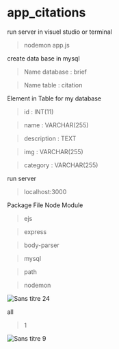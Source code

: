 # app_citations
run server in visuel studio or terminal
> nodemon app.js

create data base in mysql
> Name database : brief

> Name table : citation

Element in Table for my database
> id            : INT(11)

> name          : VARCHAR(255)

> description   : TEXT

> img           :  VARCHAR(255)

> category      : VARCHAR(255)

run server 
> localhost:3000

Package File Node Module
> ejs

> express

> body-parser

> mysql

> path

> nodemon

![Sans titre 24](https://user-images.githubusercontent.com/57219106/85709144-dde42c00-b6dc-11ea-90ae-534a66ec27a9.jpg)

all 
> 1

![Sans titre 9](https://user-images.githubusercontent.com/57219106/85709533-416e5980-b6dd-11ea-9c53-6be1ca7a3ed8.png)

